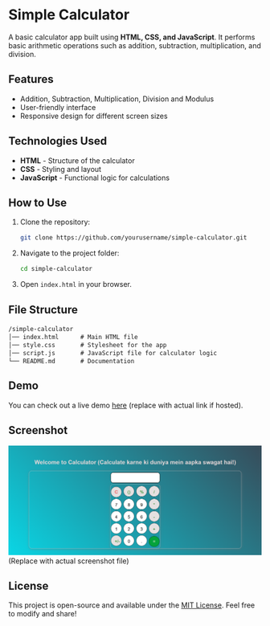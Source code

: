 # Simple Calculator

A basic calculator app built using **HTML, CSS, and JavaScript**. It performs basic arithmetic operations such as addition, subtraction, multiplication, and division.

## Features
- Addition, Subtraction, Multiplication, Division and Modulus
- User-friendly interface
- Responsive design for different screen sizes

## Technologies Used
- **HTML** - Structure of the calculator
- **CSS** - Styling and layout
- **JavaScript** - Functional logic for calculations

## How to Use
1. Clone the repository:
   ```sh
   git clone https://github.com/yourusername/simple-calculator.git
   ```
2. Navigate to the project folder:
   ```sh
   cd simple-calculator
   ```
3. Open `index.html` in your browser.

## File Structure
```
/simple-calculator
│── index.html      # Main HTML file
│── style.css       # Stylesheet for the app
│── script.js       # JavaScript file for calculator logic
└── README.md       # Documentation
```

## Demo
You can check out a live demo [here](#) (replace with actual link if hosted).

## Screenshot
![Calculator Screenshot](screenshot.png) (Replace with actual screenshot file)

## License
This project is open-source and available under the [MIT License](LICENSE). Feel free to modify and share!
